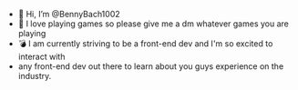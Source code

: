 - 👋 Hi, I’m @BennyBach1002
- 🌺 I love playing games so please give me a dm whatever games you are playing
- 💣 I am currently striving to be a front-end dev and I'm so excited to interact with 
- any front-end dev out there to learn about you guys experience on the industry.

